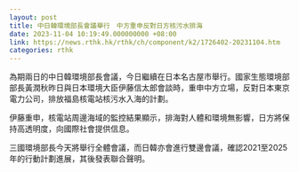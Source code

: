 ```yaml
---
layout: post
title: 中日韓環境部長會議舉行　中方重申反對日方核污水排海
date: 2023-11-04 10:19:49.000000000 +08:00
link: https://news.rthk.hk/rthk/ch/component/k2/1726402-20231104.htm
categories: rthk
---
```


為期兩日的中日韓環境部長會議，今日繼續在日本名古屋市舉行。國家生態環境部部長黃潤秋昨日與日本環境大臣伊藤信太郎會談時，重申中方立場，反對日本東京電力公司，排放福島核電站核污水入海的計劃。

伊藤重申，核電站周邊海域的監控結果顯示，排海對人體和環境無影響，日方將保持高透明度，向國際社會提供信息。

三國環境部長今天將舉行全體會議，而日韓亦會進行雙邊會議，確認2021至2025年的行動計劃進展，其後發表聯合聲明。
